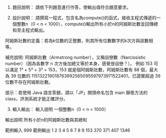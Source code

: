 1. 題目說明：
請依下列題意進行作答，使輸出值符合題意要求。

2. 設計說明：
請撰寫一程式，包含名為compute()的函式，接收主程式傳遞的一個整數n（0 < n < 1000），compute()輸出所有小於n的阿姆斯壯數並回傳總和至主程式輸出。

阿姆斯壯數的定義：若為k位數的正整數，則其所有位數數字的k次方與該數相等。

補充說明:
阿姆斯壯數（Armstrong number），又稱自戀數（Narcissistic number）（因為各數字 n 次方後加總又等於本身，感覺很自戀？）。
例如 153 可以滿足 1³ + 5³ + 3³ = 153，153 就是個阿姆斯壯數，阿姆斯壯數有 88 個，最大為 39 位數的 115132219018763992565095597973971522401，已證實超過 39 位數不存在阿姆斯壯數。

提示：若使用 Java 語言答題，請以「JP」開頭命名包含 main 靜態方法的 class，評測系統才能正確評分。

3. 輸入輸出：
輸入說明
一個整數n（0 < n < 1000）

輸出說明
所有小於n的阿姆斯壯數與其總和

範例輸入
999
範例輸出
1
2
3
4
5
6
7
8
9
153
370
371
407
1346
